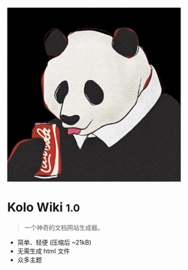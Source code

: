 ![logo](docs/img/logo.jpg ':size=100')

# Kolo Wiki <small>1.0</small>

> 一个神奇的文档网站生成器。

- 简单、轻便 (压缩后 ~21kB)
- 无需生成 html 文件
- 众多主题
